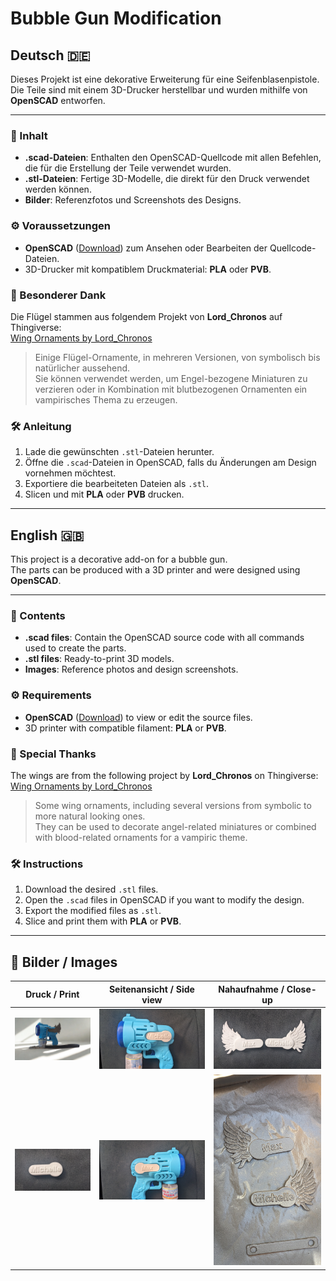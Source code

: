 # Bubble Gun Modification  

## Deutsch 🇩🇪  

Dieses Projekt ist eine dekorative Erweiterung für eine Seifenblasenpistole.  
Die Teile sind mit einem 3D-Drucker herstellbar und wurden mithilfe von **OpenSCAD** entworfen.  

---

### 📂 Inhalt  
- **.scad-Dateien**: Enthalten den OpenSCAD-Quellcode mit allen Befehlen, die für die Erstellung der Teile verwendet wurden.  
- **.stl-Dateien**: Fertige 3D-Modelle, die direkt für den Druck verwendet werden können.  
- **Bilder**: Referenzfotos und Screenshots des Designs.  

### ⚙️ Voraussetzungen  
- **OpenSCAD** ([Download](https://openscad.org/)) zum Ansehen oder Bearbeiten der Quellcode-Dateien.  
- 3D-Drucker mit kompatiblem Druckmaterial: **PLA** oder **PVB**.  

### 🙏 Besonderer Dank  
Die Flügel stammen aus folgendem Projekt von **Lord_Chronos** auf Thingiverse:  
[Wing Ornaments by Lord_Chronos](https://www.thingiverse.com/thing:4644355)  

> Einige Flügel-Ornamente, in mehreren Versionen, von symbolisch bis natürlicher aussehend.  
> Sie können verwendet werden, um Engel-bezogene Miniaturen zu verzieren oder in Kombination mit blutbezogenen Ornamenten ein vampirisches Thema zu erzeugen.  

### 🛠 Anleitung  
1. Lade die gewünschten `.stl`-Dateien herunter.  
2. Öffne die `.scad`-Dateien in OpenSCAD, falls du Änderungen am Design vornehmen möchtest.  
3. Exportiere die bearbeiteten Dateien als `.stl`.  
4. Slicen und mit **PLA** oder **PVB** drucken.  

---

## English 🇬🇧  

This project is a decorative add-on for a bubble gun.  
The parts can be produced with a 3D printer and were designed using **OpenSCAD**.  

---

### 📂 Contents  
- **.scad files**: Contain the OpenSCAD source code with all commands used to create the parts.  
- **.stl files**: Ready-to-print 3D models.  
- **Images**: Reference photos and design screenshots.  

### ⚙️ Requirements  
- **OpenSCAD** ([Download](https://openscad.org/)) to view or edit the source files.  
- 3D printer with compatible filament: **PLA** or **PVB**.  

### 🙏 Special Thanks  
The wings are from the following project by **Lord_Chronos** on Thingiverse:  
[Wing Ornaments by Lord_Chronos](https://www.thingiverse.com/thing:4644355)  

> Some wing ornaments, including several versions from symbolic to more natural looking ones.  
> They can be used to decorate angel-related miniatures or combined with blood-related ornaments for a vampiric theme.  

### 🛠 Instructions  
1. Download the desired `.stl` files.  
2. Open the `.scad` files in OpenSCAD if you want to modify the design.  
3. Export the modified files as `.stl`.  
4. Slice and print them with **PLA** or **PVB**.  

---

## 📸 Bilder / Images

| Druck / Print | Seitenansicht / Side view | Nahaufnahme / Close-up |
|---|---|---|
| ![Bild 1](bubble%20gun%20Img/Gun.png) | ![Bild 2](bubble%20gun%20Img/PXL_20250807_154027679.jpg) | ![Bild 3](bubble%20gun%20Img/PXL_20250807_154252698.jpg) |
| ![Bild 4](bubble%20gun%20Img/PXL_20250807_153827485.jpg) | ![Bild 5](bubble%20gun%20Img/PXL_20250807_154032532.jpg) | ![Bild 6](bubble%20gun%20Img/PXL_20250808_084008174.jpg) |


